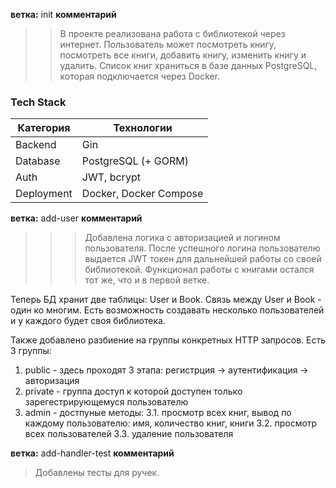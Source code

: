 **ветка:** init
**комментарий**
>> В проекте реализована работа с библиотекой через интернет.
Пользователь может посмотреть книгу, посмотреть все книги, добавить книгу, изменить книгу и удалить.
Список книг храниться в базе данных PostgreSQL, которая подключается через Docker.

### Tech Stack
| Категория      | Технологии                    |
|----------------|-------------------------------|
| Backend        | Gin                           |
| Database       | PostgreSQL (+ GORM)           |
| Auth           | JWT, bcrypt                   |
| Deployment     | Docker, Docker Compose        |

**ветка:** add-user
**комментарий**
>>> Добавлена логика с авторизацией и логином пользователя. 
После успешного логина пользователю выдается JWT токен для дальнейшей работы со своей библиотекой.
Функционал работы с книгами остался тот же, что и в первой ветке.

Теперь БД хранит две таблицы: User и Book.
Связь между User и Book - один ко многим.
Есть возможность создавать несколько пользователей и у каждого будет своя библиотека.

Также добавлено разбиение на группы конкретных HTTP запросов.
Есть 3 группы:
1. public - здесь проходят 3 этапа: регистрция -> аутентификация -> авторизация
2. private - группа доступ к которой доступен только зарегестрирующемуся пользователю
3. admin - достпуные методы:
  3.1. просмотр всех книг, вывод по каждому пользователю: имя, количество книг, книги
  3.2. просмотр всех пользователей
  3.3. удаление пользователя
  
**ветка:** add-handler-test
**комментарий**
> Добавлены тесты для ручек.
